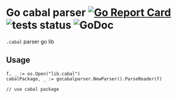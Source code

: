 # Go cabal parser [![Go Report Card](https://goreportcard.com/badge/github.com/goncharovnikita/go-cabal-parser)](https://goreportcard.com/report/github.com/goncharovnikita/go-cabal-parser) ![tests status](https://github.com/goncharovnikita/go-cabal-parser/actions/workflows/build-go.yaml/badge.svg) ![GoDoc](https://godoc.org/github.com/goncharovnikita/go-cabal-parser)

`.cabal` parser go lib

## Usage

```
f, _ := os.Open("lib.cabal")
cabalPackage, _ := gocabalparser.NewParser().ParseReader(f)

// use cabal package
```

